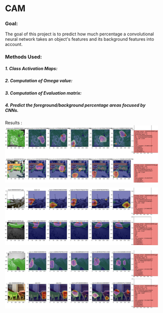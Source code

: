 # CAM

### Goal:
The goal of this project is to predict how much percentage a convolutional neural network takes an object's features and its background features into account.

### Methods Used:
##### 1. Class Activation Maps: 
##### 2. Computation of Omega value:
##### 3. Computation of Evaluation matrix: 
##### 4. Predict the foreground/background percentage areas focused by CNNs.
Results :
![Example #1][img1]


![Example #2][img2]


![Example #3][img3]

[img1]: docs/results_1.png
[img2]: docs/results_2.png
[img3]: docs/results_3.png